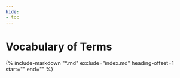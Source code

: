 ```yaml
---
hide:
- toc
---
```

# Vocabulary of Terms

{% include-markdown "*.md" exclude="index.md" heading-offset=1 start="<!--term-start-->" end="<!--term-end-->" %}
